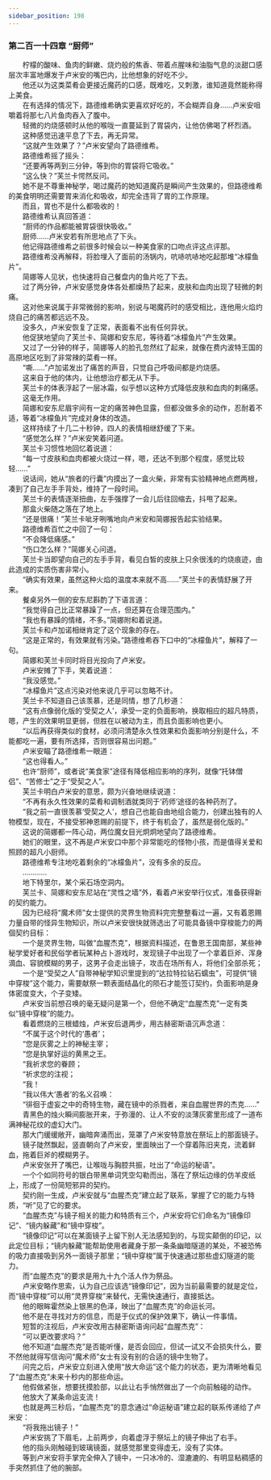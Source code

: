 ```yaml
---
sidebar_position: 198
---
```

### 第二百一十四章 “厨师”  


　　柠檬的酸味、鱼肉的鲜嫩、烧灼般的焦香、带着点腥味和油脂气息的淡甜口感层次丰富地爆发于卢米安的嘴巴内，比他想象的好吃不少。  
　　他还以为这类菜肴会更接近魔药的口感，既难吃，又刺激，谁知道竟然能称得上美食。  
　　在有选择的情况下，路德维希确实更喜欢好吃的，不会糊弄自身……卢米安咀嚼着将那七八片鱼肉吞入了腹中。  
　　轻微的灼烧感顿时从他的喉咙一直蔓延到了胃袋内，让他仿佛喝了杯烈酒。  
　　这种感觉迅速平息了下去，再无异常。  
　　“这就产生效果了？”卢米安望向了路德维希。  
　　路德维希摇了摇头：  
　　“还要再等两到三分钟，等到你的胃袋将它吸收。”  
　　“这么快？”芙兰卡愕然反问。  
　　她不是不尊重神秘学，喝过魔药的她知道魔药是瞬间产生效果的，但路德维希的美食明明还需要胃来消化和吸收，却完全违背了胃的工作原理。  
　　而且，胃也不是什么都吸收的！  
　　路德维希认真回答道：  
　　“厨师的作品都能被胃袋很快吸收。”  
　　厨师……卢米安若有所思地点了下头。  
　　他记得路德维希之前很多时候会以一种美食家的口吻点评这点评那。  
　　路德维希没再解释，将脸埋入了面前的汤锅内，吭哧吭哧地吃起那堆“冰檬鱼片”。  
　　简娜等人见状，也快速将自己餐盘内的鱼片吃了下去。  
　　过了两分钟，卢米安感觉身体各处都燥热了起来，皮肤和血肉出现了轻微的刺痛。  
　　这对他来说属于非常微弱的影响，别说与喝魔药时的感受相比，连他用火焰灼烧自己的痛苦都远远不及。  
　　没多久，卢米安恢复了正常，表面看不出有任何异状。  
　　他促狭地望向了芙兰卡、简娜和安东尼，等待着“冰檬鱼片”产生效果。  
　　又过了一分钟的样子，简娜等人的脸孔忽然红了起来，就像在费内波特王国的高原地区吃到了非常辣的菜肴一样。  
　　“嘶……”卢加诺发出了痛苦的声音，只觉自己呼吸间都是灼烧感。  
　　这来自于他的体内，让他想治疗都无从下手。  
　　芙兰卡的体表浮起了一层冰霜，似乎想以这种方式降低皮肤和血肉的刺痛感。  
　　这毫无作用。  
　　简娜和安东尼眉宇间有一定的痛苦神色显露，但都没做多余的动作，忍耐着不适，等着“冰檬鱼片”完成对身体的改造。  
　　这样持续了十几二十秒钟，四人的表情相继舒缓了下来。  
　　“感觉怎么样？”卢米安笑着问道。  
　　芙兰卡习惯性地回忆着说道：  
　　“每一寸皮肤和血肉都被火烧过一样，嗯，还达不到那个程度，感觉比较轻……”  
　　说话间，她从“旅者的行囊”内摸出了一盒火柴，非常有实验精神地点燃两根，凑到了自己左手手背处，维持了一段时间。  
　　芙兰卡的表情逐渐扭曲，左手强撑了一会儿后往回缩去，抖甩了起来。  
　　那盒火柴随之落在了地上。  
　　“还是很痛！”芙兰卡呲牙咧嘴地向卢米安和简娜报告起实验结果。  
　　路德维希百忙之中回了一句：  
　　“不会降低痛感。”  
　　“伤口怎么样？”简娜关心问道。  
　　芙兰卡当即望向自己的左手手背，看见白皙的皮肤上只余很浅的灼烧痕迹，由此造成的实质伤害非常小。  
　　“确实有效果，虽然这种火焰的温度本来就不高……”芙兰卡的表情舒展了开来。  
　　餐桌另外一侧的安东尼斟酌了下语言道：  
　　“我觉得自己比正常暴躁了一点，但还算在合理范围内。”  
　　“我也有暴躁的情绪，不多。”简娜附和着说道。  
　　芙兰卡和卢加诺相继肯定了这个现象的存在。  
　　“这是正常的，有效果就有污染。”路德维希吞下口中的“冰檬鱼片”，解释了一句。  
　　简娜和芙兰卡同时将目光投向了卢米安。  
　　卢米安摊了下手，笑着说道：  
　　“我没感觉。”  
　　“冰檬鱼片”这点污染对他来说几乎可以忽略不计。  
　　芙兰卡不知道自己该羡慕，还是同情，想了几秒道：  
　　“这有点像弱化版的‘受契之人’，承受一定的负面影响，换取相应的超凡特质，嗯，产生的效果明显更弱，但胜在以被动为主，而且负面影响也更小。  
　　“以后再获得类似的食材，必须问清楚永久性效果和负面影响分别是什么，不能都吃一遍，要有所选择，否则很容易出问题。”  
　　卢米安瞄了路德维希一眼道：  
　　“这也得看人。”  
　　也许“厨师”，或者说“美食家”途径有降低相应影响的序列，就像“托钵僧侣”、“苦修士”之于“受契之人”。  
　　芙兰卡明白卢米安的意思，颇为兴奋地继续说道：  
　　“不再有永久性效果的菜肴和调制酒就类同于‘药师’途径的各种药剂了。  
　　“我之前一直很羡慕‘受契之人’，想自己也能自由地组合能力，创建出独有的人物模型，现在，不接受邪神恩赐的前提下，终于有机会了，虽然是弱化版的。”  
　　这说的简娜都一阵心动，两位魔女目光炯炯地望向了路德维希。  
　　她们的眼里，这不再是卢米安口中那个非常能吃的怪物小孩，而是值得关爱和照顾的超凡小厨师。  
　　路德维希专注地吃着剩余的“冰檬鱼片”，没有多余的反应。  
　　…………  
　　地下特里尔，某个采石场空洞内。  
　　芙兰卡、简娜和安东尼站在“灵性之墙”外，看着卢米安举行仪式，准备获得新的契约能力。  
　　因为已经将“魔术师”女士提供的灵界生物资料完完整整看过一遍，又有着恩赐力量自带的怪异生物知识，所以卢米安很快就筛选出了可能具备镜中穿梭能力的两個契约目标：  
　　一个是灵界生物，叫做“血腥杰克”，根据资料描述，在鲁恩王国南部，某些神秘学爱好者和民俗学者玩某种占卜游戏时，发现镜子中出现了一个拿着巨斧、浑身滴血、容貌模糊的男子，这男子会走出镜子，攻击在场所有人，将他们全部杀死；  
　　一个是“受契之人”自带神秘学知识里提到的“达拉特拉钻石蠕虫”，可提供“镜中穿梭”这个能力，需要献祭一颗表面结晶化的陨石才能签订契约，负面影响是身体密度变大，个子变矮。  
　　卢米安当前想召唤的毫无疑问是第一个，但他不确定“血腥杰克”一定有类似“镜中穿梭”的能力。  
　　看着燃烧的三根蜡烛，卢米安后退两步，用古赫密斯语沉声念道：  
　　“不属于这个时代的‘愚者’；  
　　“您是灰雾之上的神秘主宰；  
　　“您是执掌好运的黄黑之王。  
　　“我祈求您的眷顾；  
　　“祈求您的注视；  
　　“我！  
　　“我以伟大‘愚者’的名义召唤：  
　　“徘徊于虚妄之中的奇特生物，藏在镜中的杀戮者，来自血腥世界的杰克……”  
　　青黑色的烛火瞬间膨胀开来，于弥漫的、让人不安的淡薄灰雾里形成了一道布满神秘花纹的虚幻大门。  
　　那大门缓缓敞开，幽暗奔涌而出，笼罩了卢米安特意放在祭坛上的那面镜子。  
　　镜子陡然飘起，竖直朝向了卢米安，里面映出了一个穿着陈旧夹克，流着鲜血，拖着巨斧的模糊男子。  
　　卢米安张开了嘴巴，让喉咙与胸腔共振，吐出了“命运的秘语”。  
　　一个个如同符号的银白带黑单词凭空勾勒而出，落在了祭坛边缘的仿羊皮纸上，形成了一份简短邪异的契约。  
　　契约刚一生成，卢米安就与“血腥杰克”建立起了联系，掌握了它的能力与特质，“听”见了它的要求。  
　　“血腥杰克”与镜子相关的能力和特质有三个，卢米安将它们命名为“镜像印记”、“镜内躲藏”和“镜中穿梭”。  
　　“镜像印记”可以在某面镜子上留下别人无法感知到的，与现实颠倒的印记，以此定位目标；“镜内躲藏”能帮助使用者藏身于那一条条幽暗隧道的某处，不被恐怖的吸力直接吸到另外一面镜子那里；“镜中穿梭”属于快速通过那些虚幻隧道的能力。  
　　而“血腥杰克”的要求是用九十九个活人作为祭品。  
　　卢米安略作思索，认为自己应该选“镜像印记”，因为当前最需要的就是定位，而“镜中穿梭”可以用“灵界穿梭”来替代，无需快速通行，直接抵达。  
　　他的眼眸霍然染上银黑的色泽，映出了“血腥杰克”的命运长河。  
　　他不是在寻找对方的信息，而是于仪式的保护效果下，确认一件事情。  
　　短暂的注视后，卢米安改用古赫密斯语询问起“血腥杰克”：  
　　“可以更改要求吗？”  
　　他不知道“血腥杰克”是否能听懂，是否会回应，但试一试又不会损失什么，要不然他就得写信询问“魔术师”女士有没有别的合适的镜中生物了。  
　　问完之后，卢米安立刻进入使用“放大命运”这个能力的状态，更为清晰地看见了“血腥杰克”未来十秒内的那些命运。  
　　他假做紧张，想要抚摸脸部，以此让右手悄然做出了一个向前触碰的动作。  
　　他放大了某条命运支流！  
　　也就是两三秒后，“血腥杰克”的意念通过“命运秘语”建立起的联系传递给了卢米安：  
　　“将我拖出镜子！”  
　　卢米安挑了下眉毛，上前两步，向着虚浮于祭坛上的镜子伸出了右手。  
　　他的指头刚触碰到玻璃镜面，就感觉那里变得虚无，没有了实体。  
　　等到卢米安将手掌完全伸入了镜中，一只冰冷的、湿漉漉的、有明显粘稠感的手突然抓住了他的腕部。  
